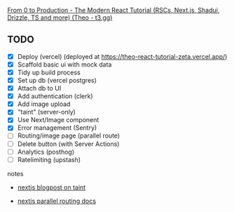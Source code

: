 [From 0 to Production - The Modern React Tutorial (RSCs, Next.js, Shadui, Drizzle, TS and more) (Theo - t3.gg)](https://www.youtube.com/watch?v=d5x0JCZbAJs)

## TODO

- [x] Deploy (vercel) (deployed at https://theo-react-tutorial-zeta.vercel.app/)
- [x] Scaffold basic ui with mock data
- [x] Tidy up build process
- [x] Set up db (vercel postgres)
- [x] Attach db to UI
- [x] Add authentication (clerk)
- [x] Add image upload
- [x] "taint" (server-only)
- [x] Use Next/Image component
- [x] Error management (Sentry)
- [ ] Routing/image page (parallel route)
- [ ] Delete button (with Server Actions)
- [ ] Analytics (posthog)
- [ ] Ratelimiting (upstash)

notes

- [nextjs blogpost on taint](https://react.dev/reference/react/experimental_taintObjectReference)

- [nextjs parallel routing docs](https://nextjs.org/docs/app/building-your-application/routing/parallel-routes)
